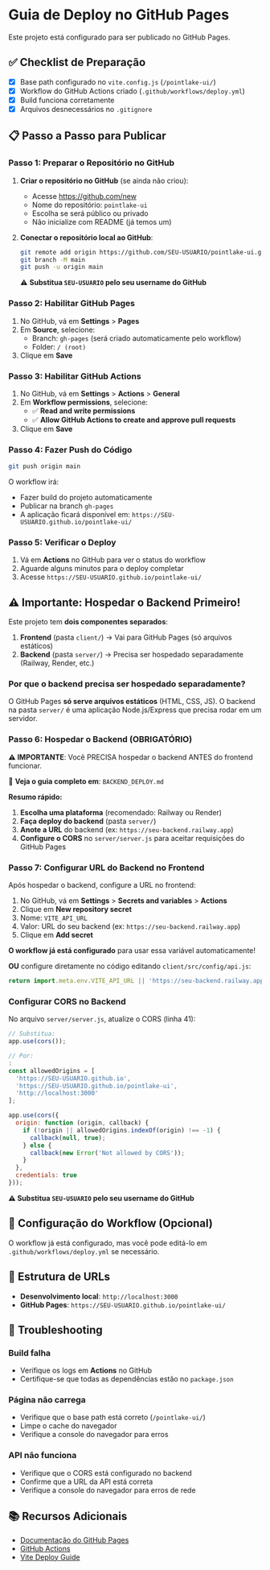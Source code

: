 # Guia de Deploy no GitHub Pages

Este projeto está configurado para ser publicado no GitHub Pages.

## ✅ Checklist de Preparação

- [x] Base path configurado no `vite.config.js` (`/pointlake-ui/`)
- [x] Workflow do GitHub Actions criado (`.github/workflows/deploy.yml`)
- [x] Build funciona corretamente
- [x] Arquivos desnecessários no `.gitignore`

## 📋 Passo a Passo para Publicar

### Passo 1: Preparar o Repositório no GitHub

1. **Criar o repositório no GitHub** (se ainda não criou):
   - Acesse https://github.com/new
   - Nome do repositório: `pointlake-ui`
   - Escolha se será público ou privado
   - Não inicialize com README (já temos um)

2. **Conectar o repositório local ao GitHub**:
   ```bash
   git remote add origin https://github.com/SEU-USUARIO/pointlake-ui.git
   git branch -M main
   git push -u origin main
   ```
   
   ⚠️ **Substitua `SEU-USUARIO` pelo seu username do GitHub**

### Passo 2: Habilitar GitHub Pages

1. No GitHub, vá em **Settings** > **Pages**
2. Em **Source**, selecione:
   - Branch: `gh-pages` (será criado automaticamente pelo workflow)
   - Folder: `/ (root)`
3. Clique em **Save**

### Passo 3: Habilitar GitHub Actions

1. No GitHub, vá em **Settings** > **Actions** > **General**
2. Em **Workflow permissions**, selecione:
   - ✅ **Read and write permissions**
   - ✅ **Allow GitHub Actions to create and approve pull requests**
3. Clique em **Save**

### Passo 4: Fazer Push do Código

```bash
git push origin main
```

O workflow irá:
- Fazer build do projeto automaticamente
- Publicar na branch `gh-pages`
- A aplicação ficará disponível em: `https://SEU-USUARIO.github.io/pointlake-ui/`

### Passo 5: Verificar o Deploy

1. Vá em **Actions** no GitHub para ver o status do workflow
2. Aguarde alguns minutos para o deploy completar
3. Acesse `https://SEU-USUARIO.github.io/pointlake-ui/`

## ⚠️ Importante: Hospedar o Backend Primeiro!

Este projeto tem **dois componentes separados**:

1. **Frontend** (pasta `client/`) → Vai para GitHub Pages (só arquivos estáticos)
2. **Backend** (pasta `server/`) → Precisa ser hospedado separadamente (Railway, Render, etc.)

### Por que o backend precisa ser hospedado separadamente?

O GitHub Pages **só serve arquivos estáticos** (HTML, CSS, JS). O backend na pasta `server/` é uma aplicação Node.js/Express que precisa rodar em um servidor.

### Passo 6: Hospedar o Backend (OBRIGATÓRIO)

**⚠️ IMPORTANTE**: Você PRECISA hospedar o backend ANTES do frontend funcionar.

📖 **Veja o guia completo em**: `BACKEND_DEPLOY.md`

**Resumo rápido:**

1. **Escolha uma plataforma** (recomendado: Railway ou Render)
2. **Faça deploy do backend** (pasta `server/`)
3. **Anote a URL** do backend (ex: `https://seu-backend.railway.app`)
4. **Configure o CORS** no `server/server.js` para aceitar requisições do GitHub Pages

### Passo 7: Configurar URL do Backend no Frontend

Após hospedar o backend, configure a URL no frontend:

1. No GitHub, vá em **Settings** > **Secrets and variables** > **Actions**
2. Clique em **New repository secret**
3. Nome: `VITE_API_URL`
4. Valor: URL do seu backend (ex: `https://seu-backend.railway.app`)
5. Clique em **Add secret**

**O workflow já está configurado** para usar essa variável automaticamente!

**OU** configure diretamente no código editando `client/src/config/api.js`:
```javascript
return import.meta.env.VITE_API_URL || 'https://seu-backend.railway.app'
```

### Configurar CORS no Backend

No arquivo `server/server.js`, atualize o CORS (linha 41):

```javascript
// Substitua:
app.use(cors());

// Por:
:
const allowedOrigins = [
  'https://SEU-USUARIO.github.io',
  'https://SEU-USUARIO.github.io/pointlake-ui',
  'http://localhost:3000'
];

app.use(cors({
  origin: function (origin, callback) {
    if (!origin || allowedOrigins.indexOf(origin) !== -1) {
      callback(null, true);
    } else {
      callback(new Error('Not allowed by CORS'));
    }
  },
  credentials: true
}));
```

**⚠️ Substitua `SEU-USUARIO` pelo seu username do GitHub**

## 🔧 Configuração do Workflow (Opcional)

O workflow já está configurado, mas você pode editá-lo em `.github/workflows/deploy.yml` se necessário.

## 📝 Estrutura de URLs

- **Desenvolvimento local**: `http://localhost:3000`
- **GitHub Pages**: `https://SEU-USUARIO.github.io/pointlake-ui/`

## 🐛 Troubleshooting

### Build falha
- Verifique os logs em **Actions** no GitHub
- Certifique-se que todas as dependências estão no `package.json`

### Página não carrega
- Verifique que o base path está correto (`/pointlake-ui/`)
- Limpe o cache do navegador
- Verifique a console do navegador para erros

### API não funciona
- Verifique que o CORS está configurado no backend
- Confirme que a URL da API está correta
- Verifique a console do navegador para erros de rede

## 📚 Recursos Adicionais

- [Documentação do GitHub Pages](https://docs.github.com/en/pages)
- [GitHub Actions](https://docs.github.com/en/actions)
- [Vite Deploy Guide](https://vitejs.dev/guide/static-deploy.html#github-pages)

